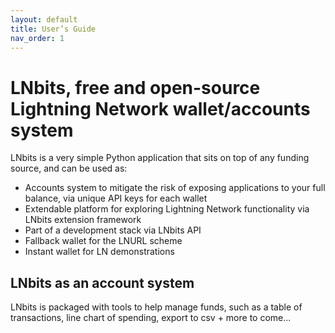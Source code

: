 ```yaml
---
layout: default
title: User’s Guide
nav_order: 1
---
```



LNbits, free and open-source Lightning Network wallet/accounts system
=====================================================================

LNbits is a very simple Python application that sits on top of any funding source, and can be used as:

* Accounts system to mitigate the risk of exposing applications to your full balance, via unique API keys for each wallet
* Extendable platform for exploring Lightning Network functionality via LNbits extension framework
* Part of a development stack via LNbits API
* Fallback wallet for the LNURL scheme
* Instant wallet for LN demonstrations


LNbits as an account system
---------------------------

LNbits is packaged with tools to help manage funds, such as a table of transactions, line chart of spending,
export to csv + more to come...
